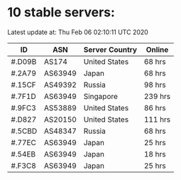 # 10 stable servers:

Latest update at: Thu Feb 06 02:10:11 UTC 2020

| ID | ASN | Server Country | Online |
| -- | --- | -------------- | ------ |
| #.D09B | AS174 | United States | 68 hrs |
| #.2A79 | AS63949 | Japan | 68 hrs |
| #.15CF | AS49392 | Russia | 98 hrs |
| #.7F1D | AS63949 | Singapore | 239 hrs |
| #.9FC3 | AS53889 | United States | 86 hrs |
| #.D827 | AS20150 | United States | 111 hrs |
| #.5CBD | AS48347 | Russia | 68 hrs |
| #.77EC | AS63949 | Japan | 25 hrs |
| #.54EB | AS63949 | Japan | 18 hrs |
| #.F3C8 | AS63949 | Japan | 25 hrs |

